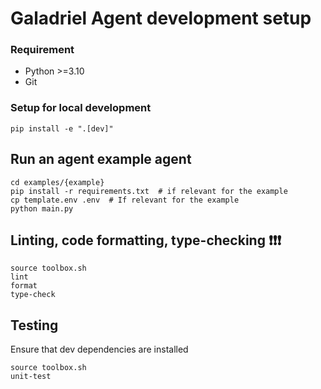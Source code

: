 # Galadriel Agent development setup 

### Requirement

- Python >=3.10
- Git

### Setup for local development

```shell
pip install -e ".[dev]"
```

## Run an agent example agent
```shell
cd examples/{example}
pip install -r requirements.txt  # if relevant for the example
cp template.env .env  # If relevant for the example
python main.py
```

## Linting, code formatting, type-checking ❗❗❗
```shell
source toolbox.sh
lint
format
type-check
```

## Testing
Ensure that dev dependencies are installed
```shell
source toolbox.sh
unit-test
```
